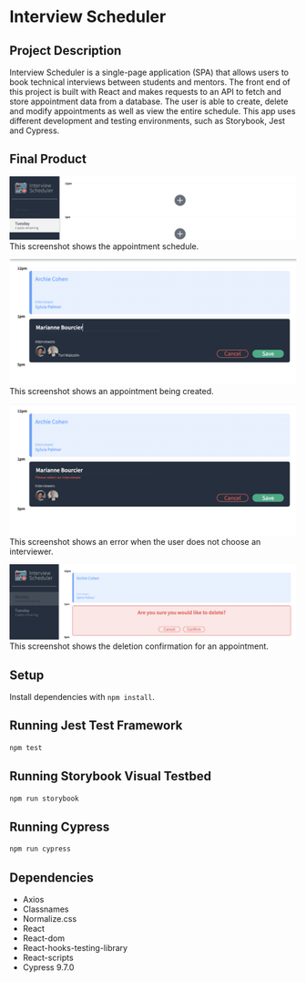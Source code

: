# Interview Scheduler

## Project Description

Interview Scheduler is a single-page application (SPA) that allows users to book technical interviews between students and mentors. The front end of this project is built with React and makes requests to an API to fetch and store appointment data from a database. The user is able to create, delete and modify appointments as well as view the entire schedule. This app uses different development and testing environments, such as Storybook, Jest and Cypress. 

## Final Product

!["Screenshot of schedule"](https://github.com/mariannebourcier/scheduler/blob/master/docs/Sched.png?raw=true)
This screenshot shows the appointment schedule. 

!["Screenshot of appointment"](https://github.com/mariannebourcier/scheduler/blob/master/docs/Create.png?raw=true)
This screenshot shows an appointment being created.

!["Screenshot of error"](https://github.com/mariannebourcier/scheduler/blob/master/docs/Error1.png?raw=true)
This screenshot shows an error when the user does not choose an interviewer.

!["Screenshot of delete"](https://github.com/mariannebourcier/scheduler/blob/master/docs/Confirm.png?raw=true)
This screenshot shows the deletion confirmation for an appointment.




## Setup

Install dependencies with `npm install`.


## Running Jest Test Framework

```sh
npm test
```

## Running Storybook Visual Testbed

```sh
npm run storybook
```

## Running Cypress

``` sh
npm run cypress 
```

## Dependencies 

 - Axios
 - Classnames
 - Normalize.css
 - React
 - React-dom
 - React-hooks-testing-library
 - React-scripts
 - Cypress 9.7.0